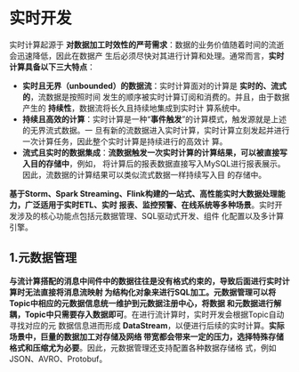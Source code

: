 实时开发
===================================================================================
实时计算起源于 **对数据加工时效性的严苛需求**：数据的业务价值随着时间的流逝会迅速降低，因此在数据产
生后必须尽快对其进行计算和处理。通常而言，**实时计算具备以下三大特点**：
+ **实时且无界（unbounded）的数据流**：实时计算面对的计算是 **实时的、流式的**，流数据是按照时间
发生的顺序被实时计算订阅和消费的。并且，由于数据产生的 **持续性**，数据流将长久且持续地集成到实时计
算系统中。
+ **持续且高效的计算**：实时计算是一种“**事件触发**”的计算模式，触发源就是上述的无界流式数据。一
旦有新的流数据进入实时计算，实时计算立刻发起并进行一次计算任务，因此整个实时计算是持续进行的高效计
算。
+ **流式且实时的数据集成**：**流数据触发一次实时计算的计算结果，可以被直接写入目的存储中**，例如，
将计算后的报表数据直接写入MySQL进行报表展示。因此，流数据的计算结果可以类似流式数据一样持续写入目
的存储中。

**基于Storm、Spark Streaming、Flink构建的一站式、高性能实时大数据处理能力，广泛适用于实时ETL、实时
报表、监控预警、在线系统等多种场景**。实时开发涉及的核心功能点包括元数据管理、SQL驱动式开发、组件
化配置以及多计算引擎。

## 1.元数据管理
**与流计算搭配的消息中间件中的数据往往是没有格式约束的，导致后面进行实时计算时无法直接将消息流映射
为结构化对象来进行SQL加工。元数据管理可以将Topic中相应的元数据信息统一维护到元数据注册中心，将数据
和元数据进行解耦，Topic中只需要存入数据即可**。在进行流计算时，实时开发会根据Topic自动寻找对应的元
数据信息进而形成 **DataStream**，以便进行后续的实时计算。**实际场景中，巨量的数据加工对存储及网络
带宽都会带来一定的压力，选择特殊存储格式和压缩尤为必要**。因此，元数据管理还支持配置各种数据存储格
式，例如JSON、AVRO、Protobuf。






